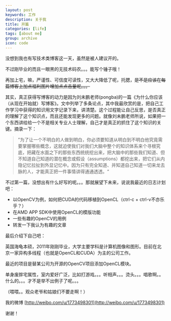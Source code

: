 ```yaml
---
layout: post
keywords: 工作
description: 关于我
title: 开篇
categories: [life]
tags: [about me]
group: archive
icon: code
---
```


没想到我也有写技术类博客这一天，虽然是被人建议开的。

不过刚毕业的而且一眼黑的无技术码农。。。能写个锤子哦！

再加上宅，嘛，严谨性、可信度可读性，又大大降低了呢，托腮，<del>是不是应该在每篇博客上加点福利图片增加点点击量呢。。。</del>

其实，真正获得写博客的动力是因为刘未鹏老师(pongba)的一篇《为什么你应该（从现在开始就）写博客》。文中列举了多条论点，其中我最欣赏的是，把自己工作学习中获得的知识用文字记录下来，讲清楚。这个过程能让自己反思，是否真正的理解了这个知识点，而且还能发现更多的问题。就像刘未鹏老师所说，如果把一个东西讲给给一个不是相关专业人士理解，自己才是真正的抓住了这个知识的关键。摘录一下：

> ”为了让一个不明白的人做到明白，你必须要知道从明白到不明白他究竟需要掌握哪些概念，这就迫使我们对我们大脑中整个的知识体系来个寻根究底，把藏在水面之下的那些东西统统挖出来，把大脑中的那些我们知道、但不知道自己知道的潜在概念或假设（assumptions）都挖出来，把它们从内隐记忆拉扯到外显记忆中。因为只有完全知道、并知道自己知道一切来龙去脉的人，才能真正把一件事情讲得通通透透。“

不过第一篇，没想出有什么好写的呢。。。那就展望下未来，说说我最近的日志计划吧：

- 以OpenCV为例，如何把CUDA的代码移植到OpenCL（ctrl-c + ctrl-v不亦乐乎？）
- 在AMD APP SDK中使用OpenCL的模版功能
- 一些有趣的OpenCV的用例
- 转发一下我认为有趣的文章

最后介绍下自己吧：

英国海龟本硕，2011年刚刚毕业，大学主要学科是计算机图像和图形。目前在北京一家异构多线程（也就是OpenCL和CUDA）为主的公司工作。

最近的项目是替某公司为开源的OpenCV项目添加OpenCL模块。

单身废胖宅属性，室内爱好广泛，比如打游戏。。。听相声。。。烫头。。。唱歌啊。。什么的。。。才不是举不出例子了呢。。。

（喂喂。。观众老爷和姑娘们不要走啊！）

我的微博 [http://weibo.com/u/1773498301](http://weibo.com/u/1773498301)

谢谢！